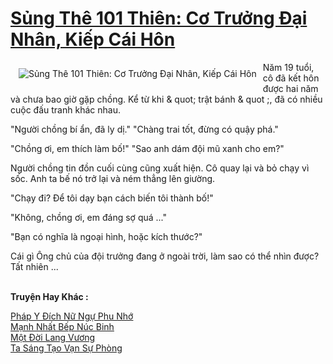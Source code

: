 <a href="https://truyentiki.com/sung-the-101-thien-co-truong-dai-nhan-kiep-cai-hon.30788/" title="Sủng Thê 101 Thiên: Cơ Trưởng Đại Nhân, Kiếp Cái Hôn"><h1>Sủng Thê 101 Thiên: Cơ Trưởng Đại Nhân, Kiếp Cái Hôn</h1></a><div style="display:table"><img align="right" style="float: left; padding: 10px;" src="https://truyentiki.com/a/img/str/src/30788.jpg" alt="Sủng Thê 101 Thiên: Cơ Trưởng Đại Nhân, Kiếp Cái Hôn">Năm 19 tuổi, cô đã kết hôn được hai năm và chưa bao giờ gặp chồng. Kể từ khi & quot; trật bánh & quot ;, đã có nhiều cuộc đấu tranh khác nhau. <p></p> "Người chồng bí ẩn, đã ly dị." "Chàng trai tốt, đừng có quậy phá." <p></p> "Chồng ơi, em thích làm bố!" "Sao anh dám đội mũ xanh cho em?" <p></p> Người chồng tin đồn cuối cùng cũng xuất hiện. Cô quay lại và bỏ chạy vì sốc. Anh ta bế nó trở lại và ném thẳng lên giường. <p></p> "Chạy đi? Để tôi dạy bạn cách biến tôi thành bố!" <p></p> "Không, chồng ơi, em đáng sợ quá ..." <p></p> "Bạn có nghĩa là ngoại hình, hoặc kích thước?" <p></p> Cái gì Ông chủ của đội trưởng đang ở ngoài trời, làm sao có thể nhìn được? Tất nhiên ...</div><p><br><b>Truyện Hay Khác :</b></p><a href="https://truyentiki.com/phap-y-dich-nu-ngu-phu-nho.30787/" alt="Pháp Y Đích Nữ Ngự Phu Nhớ">Pháp Y Đích Nữ Ngự Phu Nhớ</a><br/><a href="https://github.com/nownovels/truyenhay/tree/master/truyenhay/30757/README.md" alt="Mạnh Nhất Bếp Núc Binh">Mạnh Nhất Bếp Núc Binh</a><br/><a href="https://github.com/nownovels/top500/tree/master/truyenhay/33894/" alt="Một Đời Lang Vương">Một Đời Lang Vương</a><br/><a href="https://github.com/nownovels/top500/tree/master/truyenhay/33672/" alt="Ta Sáng Tạo Vạn Sự Phòng">Ta Sáng Tạo Vạn Sự Phòng</a><br/>
